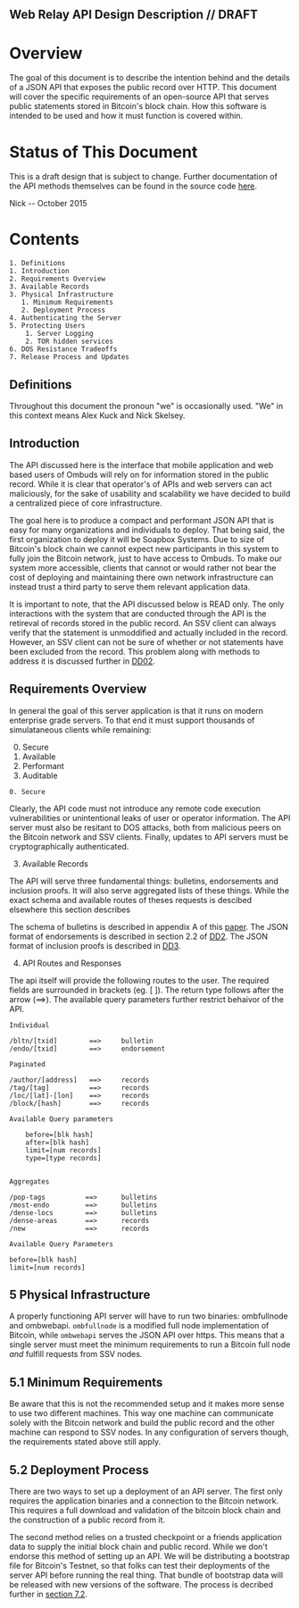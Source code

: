 <!-- title: Web Relay Spec -->

Web Relay API Design Description // DRAFT
--------------------------------

Overview
========
The goal of this document is to describe the intention behind and the details of a JSON API that exposes the public record over HTTP.
This document will cover the specific requirements of an open-source API that serves public statements stored in Bitcoin's block chain.
How this software is intended to be used and how it must function is covered within.

Status of This Document
=======================
This is a draft design that is subject to change. Further documentation of the API methods themselves can be found in the source code [here](https://github.com/soapboxsys/ombudslib).

Nick -- October 2015


Contents
========
    1. Definitions
    1. Introduction
    2. Requirements Overview
    3. Available Records
    3. Physical Infrastructure 
       1. Minimum Requirements
       2. Deployment Process
    4. Authenticating the Server
    5. Protecting Users
        1. Server Logging
        2. TOR hidden services
    6. DOS Resistance Tradeoffs
    7. Release Process and Updates

## Definitions

Throughout this document the pronoun "we" is occasionally used. "We" in this context means Alex Kuck and Nick Skelsey.


## Introduction

The API discussed here is the interface that mobile application and web based users of Ombuds will rely on for information stored in the public record.
While it is clear that operator's of APIs and web servers can act maliciously, for the sake of usability and scalability we have decided to build a centralized piece of core infrastructure. 

The goal here is to produce a compact and performant JSON API that is easy for many organizations and individuals to deploy. 
That being said, the first organization to deploy it will be Soapbox Systems.
Due to size of Bitcoin's block chain we cannot expect new participants in this system to fully join the Bitcoin network, just to have access to Ombuds.
To make our system more accessible, clients that cannot or would rather not bear the cost of deploying and maintaining there own network infrastructure can instead trust a third party to serve them relevant application data.

It is important to note, that the API discussed below is READ only. The only interactions with the system that are conducted through the API is the retireval of records stored in the public record. 
An SSV client can always verify that the statement is unmoddified and actually included in the record. 
However, an SSV client can not be sure of whether or not statements have been excluded from the record.
This problem along with methods to address it is discussed further in [DD02](/An-Auditable-API).

## Requirements Overview
In general the goal of this server application is that it runs on modern enterprise grade servers.
To that end it must support thousands of simulataneous clients while remaining:

0. Secure
1. Available
2. Performant
3. Auditable

`0. Secure`

Clearly, the API code must not introduce any remote code execution vulnerabilities or unintentional leaks of user or operator information.
The API server must also be resitant to DOS attacks, both from malicious peers on the Bitcoin network and SSV clients.
Finally, updates to API servers must be cryptographically authenticated.

3. Available Records

The API will serve three fundamental things: bulletins, endorsements and inclusion proofs.
It will also serve aggregated lists of these things. 
While the exact schema and available routes of theses requests is descibed elsewhere this section describes 

The schema of bulletins is described in appendix A of this [paper](https://getombuds.org/research).
The JSON format of endorsements is described in section 2.2 of [DD2](/DD2).
The JSON format of inclusion proofs is described in [DD3](/DD3).





4. API Routes and Responses
    
The api itself will provide the following routes to the user. 
The required fields are surrounded in brackets (eg. [ ]).
The return type follows after the arrow (==>).
The available query parameters further restrict behaivor of the API.

    Individual

    /bltn/[txid]        ==>     bulletin
    /endo/[txid]        ==>     endorsement

    Paginated

    /author/[address]   ==>     records
    /tag/[tag]          ==>     records
    /loc/[lat]-[lon]    ==>     records
    /block/[hash]       ==>     records
    
    Available Query parameters

        before=[blk hash]
        after=[blk hash]
        limit=[num records]
        type=[type records]

     
    Aggregates

    /pop-tags          ==>      bulletins
    /most-endo         ==>      bulletins
    /dense-locs        ==>      bulletins
    /dense-areas       ==>      records
    /new               ==>      records

    Available Query Parameters
    
    before=[blk hash]
    limit=[num records]


## 5 Physical Infrastructure

A properly functioning API server will have to run two binaries: ombfullnode and ombwebapi.
`ombfullnode` is a modified full node implementation of Bitcoin, while `ombwebapi` serves the JSON API over https. 
This means that a single server must meet the minimum requirements to run a Bitcoin full node _and_ fulfill requests from SSV nodes.

## 5.1 Minimum Requirements
Be aware that this is not the recommended setup and it makes more sense to use two different machines. 
This way one machine can communicate solely with the Bitcoin network and build the public record and the other machine can respond to SSV nodes.
In any configuration of servers though, the requirements stated above still apply.


## 5.2 Deployment Process

There are two ways to set up a deployment of an API server. 
The first only requires the application binaries and a connection to the Bitcoin network.
This requires a full download and validation of the bitcoin block chain and the construction of a public record from it.

The second method relies on a trusted checkpoint or a friends application data to supply the initial block chain and public record.
While we don't endorse this method of setting up an API.
We will be distributing a bootstrap file for Bitcoin's Testnet, so that folks can test their deployments of the server API before running the real thing.
That bundle of bootstrap data will be released with new versions of the software.
The process is decribed further in [section 7.2]().

